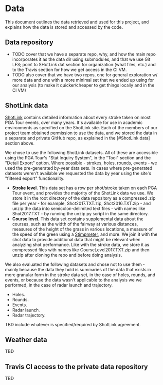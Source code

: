 # Data

This document outlines the data retrieved and used for this project, and explains how the data is stored and accessed by the code.

## Data repository

- TODO cover that we have a separate repo, why, and how the main repo incorporates it as the data dir using submodules, and that we use Git LFS; point to SHotLink dat section for organization (what files, etc.) and to the Travis section for how we get access in the CI VM.
- TODO also cover that we have two repos, one for general exploration w/ more data and one with a more minimal set that we ended up using for our analysis (to make it quicker/cheaper to get things locally and in the CI VM)
 

## ShotLink data

[ShotLink](https://www.pgatour.com/stats/shotlinkintelligence/overview.html) contains detailed information about every stroke taken on most PGA Tour events, over many years. It's available for use in academic environments as specified on the ShotLink site. Each of the members of our project team obtained permission to use the data, and we stored the data in a separate and private GitHub repo, as explained in the [#ShotLink data] section above.

We chose to use the following ShotLink datasets. All of these are accessible using the PGA Tour's "Stat Inquiry System", in the "Tool" section and the "Detail Export" option. Where possible - strokes, holes, rounds, events - we used the pre-generated by-year data sets. In cases where pre-generated datasets weren't available we requested the data by year using the site's "filtered export" functionality.
- **Stroke level**. This data set has a row per shot/stroke taken on each PGA Tour event, and provides the majority of the ShotLink data we use. We store it in the root directory of the data repository as a compressed .zip file per year - for example, Shot2017.TXT.zip, Shot2016.TXT.zip - and unzip the data into semicolon-delimited text files - with names like Shot2017.TXT - by running the unzip.py script in the same directory.
- **Course level**. This data set contains supplemental data about the courses, such as the width of the fairway at various distances, measures of the height of the grass in various locations, a measure of the speed of the green using a [Stimpmeter](https://en.wikipedia.org/wiki/Stimpmeter), and more. We join it with the shot data to provide additional data that might be relevant when analyzing shot performance. Like with the stroke data, we store it as compressed files with names like CourseLevel2017.TXT.zip and then unzip after cloning the repo and before doing analysis.

We also evaluated the following datasets and chose not to use them - mainly because the data they hold is summaries of the data that exists in more granular form in the stroke data set, in the case of holes, rounds, and events, or because the data wasn't applicable to the analysis we we performed, in the case of radar launch and trajectory.

- Holes.
- Rounds.
- Events.
- Radar launch.
- Radar trajectory.

TBD include whatever is specified/required by ShotLink agreement.

## Weather data

TBD


## Travis CI access to the private data repository

TBD